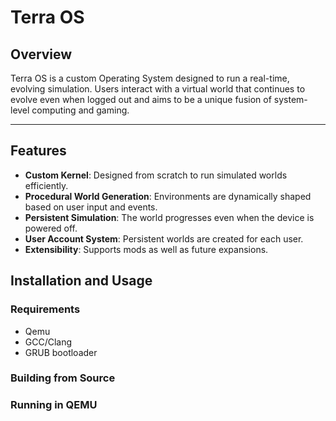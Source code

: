 # Terra OS

## Overview

Terra OS is a custom Operating System designed to run a real-time, evolving simulation. Users interact with a virtual world that continues to evolve even when logged out and aims to be a unique fusion of system-level computing and gaming.

___

## Features

- **Custom Kernel**: Designed from scratch to run simulated worlds efficiently.
- **Procedural World Generation**: Environments are dynamically shaped based on user input and events.
- **Persistent Simulation**: The world progresses even when the device is powered off.
- **User Account System**: Persistent worlds are created for each user.
- **Extensibility**: Supports mods as well as future expansions.

## Installation and Usage
### Requirements
- Qemu
- GCC/Clang
- GRUB bootloader

### Building from Source

### Running in QEMU